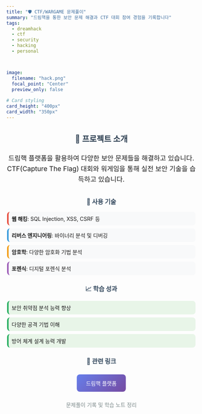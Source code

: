 ```yaml
---
title: "🛡️ CTF/WARGAME 문제풀이"
summary: "드림핵을 통한 보안 문제 해결과 CTF 대회 참여 경험을 기록합니다"
tags:
  - dreamhack
  - ctf
  - security
  - hacking
  - personal



image:
  filename: "hack.png"
  focal_point: "Center"
  preview_only: false
  
# Card styling
card_height: "400px"
card_width: "350px"
---
```


<div style="text-align: center; margin: 2rem 0;">
  <h2 style="color: #2c3e50; margin-bottom: 1.5rem;">🎯 프로젝트 소개</h2>
  <p style="font-size: 1.1rem; line-height: 1.6; margin-bottom: 2rem;">
    드림핵 플랫폼을 활용하여 다양한 보안 문제들을 해결하고 있습니다. CTF(Capture The Flag) 대회와 워게임을 통해 실전 보안 기술을 습득하고 있습니다.
  </p>
  
  <h3 style="color: #34495e; margin-bottom: 1rem;">🔧 사용 기술</h3>
  <div style="text-align: left; max-width: 500px; margin: 0 auto;">
    <ul style="list-style: none; padding: 0;">
      <li style="margin: 0.5rem 0; padding: 0.5rem; background: #f8f9fa; border-radius: 8px; border-left: 4px solid #e74c3c;">
        <strong>웹 해킹</strong>: SQL Injection, XSS, CSRF 등
      </li>
      <li style="margin: 0.5rem 0; padding: 0.5rem; background: #f8f9fa; border-radius: 8px; border-left: 4px solid #3498db;">
        <strong>리버스 엔지니어링</strong>: 바이너리 분석 및 디버깅
      </li>
      <li style="margin: 0.5rem 0; padding: 0.5rem; background: #f8f9fa; border-radius: 8px; border-left: 4px solid #f39c12;">
        <strong>암호학</strong>: 다양한 암호화 기법 분석
      </li>
      <li style="margin: 0.5rem 0; padding: 0.5rem; background: #f8f9fa; border-radius: 8px; border-left: 4px solid #9b59b6;">
        <strong>포렌식</strong>: 디지털 포렌식 분석
      </li>
    </ul>
  </div>
  
  <h3 style="color: #34495e; margin-bottom: 1rem;">📈 학습 성과</h3>
  <div style="text-align: left; max-width: 500px; margin: 0 auto;">
    <ul style="list-style: none; padding: 0;">
      <li style="margin: 0.5rem 0; padding: 0.5rem; background: #e8f5e8; border-radius: 8px; border-left: 4px solid #27ae60;">
        보안 취약점 분석 능력 향상
      </li>
      <li style="margin: 0.5rem 0; padding: 0.5rem; background: #e8f5e8; border-radius: 8px; border-left: 4px solid #27ae60;">
        다양한 공격 기법 이해
      </li>
      <li style="margin: 0.5rem 0; padding: 0.5rem; background: #e8f5e8; border-radius: 8px; border-left: 4px solid #27ae60;">
        방어 체계 설계 능력 개발
      </li>
    </ul>
  </div>
  
  <h3 style="color: #34495e; margin-bottom: 1rem;">🔗 관련 링크</h3>
  <div style="text-align: center;">
    <a href="https://dreamhack.io" style="display: inline-block; padding: 0.8rem 1.5rem; background: linear-gradient(135deg, #667eea 0%, #764ba2 100%); color: white; text-decoration: none; border-radius: 8px; margin: 0.5rem; transition: transform 0.3s;">
      드림핵 플랫폼
    </a>
    <p style="margin-top: 1rem; color: #7f8c8d;">
      문제풀이 기록 및 학습 노트 정리
    </p>
  </div>
</div>
